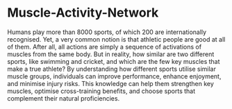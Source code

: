 # Muscle-Activity-Network
Humans play more than 8000 sports, of which 200 are internationally recognised. Yet, a very common notion is that athletic people are good at all of them. After all, all actions are simply a sequence of activations of muscles from the same body. But in reality, how similar are two different sports, like swimming and cricket, and which are the few key muscles that make a true athlete? By understanding how different sports utilise similar muscle groups, individuals can improve performance, enhance enjoyment, and minimise injury risks. This knowledge can help them strengthen key muscles, optimise cross-training benefits, and choose sports that complement their natural proficiencies.
